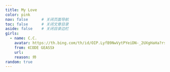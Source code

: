 ```yaml
---
title: My Love
color: pink
nav: false		# 关闭页面导航
toc: false		# 关闭文章目录
aside: false	# 关闭目录边栏
girls:
  - name: C.C.
    avatar: https://th.bing.com/th/id/OIP.LyfB9NwVytPYeiDN-_2UXgHaHa?rs=1&pid=ImgDetMain
    from: 《CODE GEASS》
    url: 
    reason: 帅
random: true
---
```


<YunGirls :girls="frontmatter.girls" :random="frontmatter.random" />